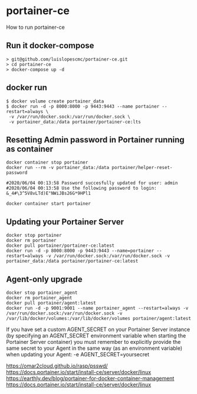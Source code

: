 # portainer-ce
How to run portainer-ce

## Run it docker-compose 
```shell
> git@github.com/luislopescmc/portainer-ce.git
> cd portainer-ce
> docker-compose up -d
```

## docker run
```shell
$ docker volume create portainer_data
$ docker run -d -p 8000:8000 -p 9443:9443 --name portainer --restart=always \
 -v /var/run/docker.sock:/var/run/docker.sock \
 -v portainer_data:/data portainer/portainer-ce:lts
```

## Resetting Admin password in Portainer running as container
```shell
docker container stop portainer
docker run --rm -v portainer_data:/data portainer/helper-reset-password

#2020/06/04 00:13:58 Password succesfully updated for user: admin
#2020/06/04 00:13:58 Use the following password to login: &_4#\3^5V8vLTd)E"NWiJBs26G*9HPl1

docker container start portainer
```

## Updating your Portainer Server
```shell
docker stop portainer
docker rm portainer
docker pull portainer/portainer-ce:latest
docker run -d -p 8000:8000 -p 9443:9443 --name=portainer --restart=always -v /var/run/docker.sock:/var/run/docker.sock -v portainer_data:/data portainer/portainer-ce:latest
```

## Agent-only upgrade
```shell
docker stop portainer_agent
docker rm portainer_agent
docker pull portainer/agent:latest
docker run -d -p 9001:9001 --name portainer_agent --restart=always -v /var/run/docker.sock:/var/run/docker.sock -v /var/lib/docker/volumes:/var/lib/docker/volumes portainer/agent:latest
```
If you have set a custom AGENT_SECRET on your Portainer Server instance (by specifying an AGENT_SECRET environment variable when starting the Portainer Server container) you must remember to explicitly provide the same secret to your Agent in the same way (as an environment variable) when updating your Agent:
-e AGENT_SECRET=yoursecret

https://omar2cloud.github.io/rasp/psswd/  
https://docs.portainer.io/start/install-ce/server/docker/linux  
https://earthly.dev/blog/portainer-for-docker-container-management  
https://docs.portainer.io/start/install-ce/server/docker/linux  

